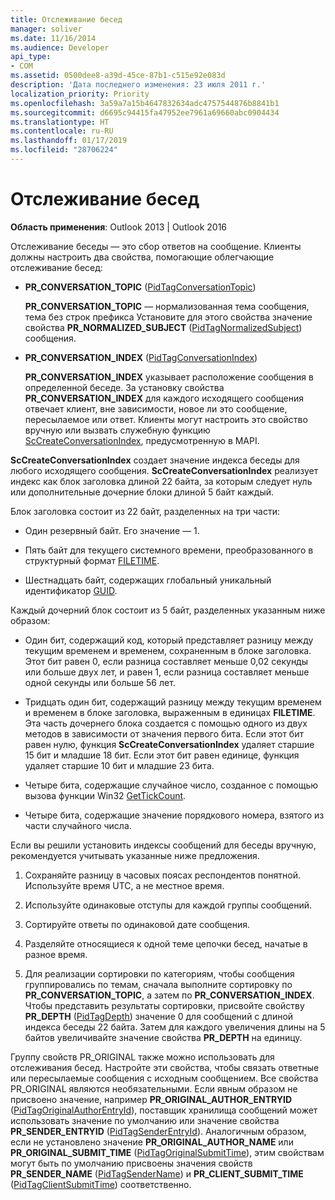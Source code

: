 ```yaml
---
title: Отслеживание бесед
manager: soliver
ms.date: 11/16/2014
ms.audience: Developer
api_type:
- COM
ms.assetid: 0500dee8-a39d-45ce-87b1-c515e92e083d
description: 'Дата последнего изменения: 23 июля 2011 г.'
localization_priority: Priority
ms.openlocfilehash: 3a59a7a15b4647832634adc4757544876b8841b1
ms.sourcegitcommit: d6695c94415fa47952ee7961a69660abc0904434
ms.translationtype: HT
ms.contentlocale: ru-RU
ms.lasthandoff: 01/17/2019
ms.locfileid: "28706224"
---
```

# <a name="tracking-conversations"></a>Отслеживание бесед

  
  
**Область применения**: Outlook 2013 | Outlook 2016 
  
Отслеживание беседы — это сбор ответов на сообщение. Клиенты должны настроить два свойства, помогающие облегчающие отслеживание бесед:
  
- **PR_CONVERSATION_TOPIC** ([PidTagConversationTopic](pidtagconversationtopic-canonical-property.md))
    
    **PR_CONVERSATION_TOPIC** — нормализованная тема сообщения, тема без строк префикса Установите для этого свойства значение свойства **PR_NORMALIZED_SUBJECT** ([PidTagNormalizedSubject](pidtagnormalizedsubject-canonical-property.md)) сообщения. 
    
- **PR_CONVERSATION_INDEX** ([PidTagConversationIndex](pidtagconversationindex-canonical-property.md))
    
    **PR_CONVERSATION_INDEX** указывает расположение сообщения в определенной беседе. За установку свойства **PR_CONVERSATION_INDEX** для каждого исходящего сообщения отвечает клиент, вне зависимости, новое ли это сообщение, пересылаемое или ответ. Клиенты могут настроить это свойство вручную или вызвать служебную функцию [ScCreateConversationIndex](sccreateconversationindex.md), предусмотренную в MAPI. 
    
 **ScCreateConversationIndex** создает значение индекса беседы для любого исходящего сообщения. **ScCreateConversationIndex** реализует индекс как блок заголовка длиной 22 байта, за которым следует нуль или дополнительные дочерние блоки длиной 5 байт каждый. 
  
Блок заголовка состоит из 22 байт, разделенных на три части:
  
- Один резервный байт. Его значение — 1.
    
- Пять байт для текущего системного времени, преобразованного в структурный формат [FILETIME](filetime.md). 
    
- Шестнадцать байт, содержащих глобальный уникальный идентификатор [GUID](guid.md).
    
Каждый дочерний блок состоит из 5 байт, разделенных указанным ниже образом:
  
- Один бит, содержащий код, который представляет разницу между текущим временем и временем, сохраненным в блоке заголовка. Этот бит равен 0, если разница составляет меньше 0,02 секунды или больше двух лет, и равен 1, если разница составляет меньше одной секунды или больше 56 лет.
    
- Тридцать один бит, содержащий разницу между текущим временем и временем в блоке заголовка, выраженным в единицах **FILETIME**. Эта часть дочернего блока создается с помощью одного из двух методов в зависимости от значения первого бита. Если этот бит равен нулю, функция **ScCreateConversationIndex** удаляет старшие 15 бит и младшие 18 бит. Если этот бит равен единице, функция удаляет старшие 10 бит и младшие 23 бита. 
    
- Четыре бита, содержащие случайное число, созданное с помощью вызова функции Win32 [GetTickCount](https://msdn.microsoft.com/library/ms724408%28VS.85%29.aspx).
    
- Четыре бита, содержащие значение порядкового номера, взятого из части случайного числа.
    
Если вы решили установить индексы сообщений для беседы вручную, рекомендуется учитывать указанные ниже предложения.
  
1. Сохраняйте разницу в часовых поясах респондентов понятной. Используйте время UTC, а не местное время.
    
2. Используйте одинаковые отступы для каждой группы сообщений.
    
3. Сортируйте ответы по одинаковой дате сообщения.
    
4. Разделяйте относящиеся к одной теме цепочки бесед, начатые в разное время. 
    
5. Для реализации сортировки по категориям, чтобы сообщения группировались по темам, сначала выполните сортировку по **PR_CONVERSATION_TOPIC**, а затем по **PR_CONVERSATION_INDEX**. Чтобы представить результаты сортировки, присвойте свойству **PR_DEPTH** ([PidTagDepth](pidtagdepth-canonical-property.md)) значение 0 для сообщений с длиной индекса беседы 22 байта. Затем для каждого увеличения длины на 5 байтов увеличивайте значение свойства **PR_DEPTH** на единицу. 
    
Группу свойств PR_ORIGINAL также можно использовать для отслеживания бесед. Настройте эти свойства, чтобы связать ответные или пересылаемые сообщения с исходным сообщением. Все свойства PR_ORIGINAL являются необязательными. Если явным образом не присвоено значение, например **PR_ORIGINAL_AUTHOR_ENTRYID** ([PidTagOriginalAuthorEntryId](pidtagoriginalauthorentryid-canonical-property.md)), поставщик хранилища сообщений может использовать значение по умолчанию или значение свойства **PR_SENDER_ENTRYID** ([PidTagSenderEntryId](pidtagsenderentryid-canonical-property.md)). Аналогичным образом, если не установлено значение **PR_ORIGINAL_AUTHOR_NAME** или **PR_ORIGINAL_SUBMIT_TIME** ([PidTagOriginalSubmitTime](pidtagoriginalsubmittime-canonical-property.md)), этим свойствам могут быть по умолчанию присвоены значения свойств **PR_SENDER_NAME** ([PidTagSenderName](pidtagsendername-canonical-property.md)) и **PR_CLIENT_SUBMIT_TIME** ([PidTagClientSubmitTime](pidtagclientsubmittime-canonical-property.md)) соответственно. 
  

